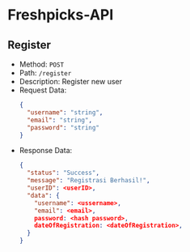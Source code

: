 # Freshpicks-API

## Register

- Method: `POST`
- Path: `/register`
- Description:  Register new user
- Request Data:
  ```json
  {
    "username": "string",
    "email": "string",
    "password": "string"
  }
  ```
- Response Data:
  ```json
  {
    "status": "Success",
    "message": "Registrasi Berhasil!",
    "userID": <userID>,
    "data": {
      "username": <ussername>,
      "email": <email>,
      password: <hash password>, 
      dateOfRegistration: <dateOfRegistration>,
    }
  }
  ```
